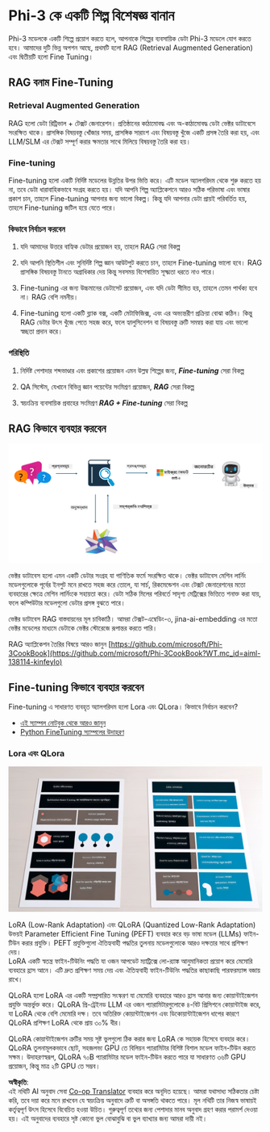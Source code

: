 <!--
CO_OP_TRANSLATOR_METADATA:
{
  "original_hash": "743d7e9cb9c4e8ea642d77bee657a7fa",
  "translation_date": "2025-07-17T09:54:11+00:00",
  "source_file": "md/03.FineTuning/LetPhi3gotoIndustriy.md",
  "language_code": "bn"
}
-->
# **Phi-3 কে একটি শিল্প বিশেষজ্ঞ বানান**

Phi-3 মডেলকে একটি শিল্পে প্রয়োগ করতে হলে, আপনাকে শিল্পের ব্যবসায়িক ডেটা Phi-3 মডেলে যোগ করতে হবে। আমাদের দুটি ভিন্ন অপশন আছে, প্রথমটি হলো RAG (Retrieval Augmented Generation) এবং দ্বিতীয়টি হলো Fine Tuning।

## **RAG বনাম Fine-Tuning**

### **Retrieval Augmented Generation**

RAG হলো ডেটা রিট্রিভাল + টেক্সট জেনারেশন। প্রতিষ্ঠানের কাঠামোবদ্ধ এবং অ-কাঠামোবদ্ধ ডেটা ভেক্টর ডাটাবেসে সংরক্ষিত থাকে। প্রাসঙ্গিক বিষয়বস্তু খোঁজার সময়, প্রাসঙ্গিক সারাংশ এবং বিষয়বস্তু খুঁজে একটি প্রসঙ্গ তৈরি করা হয়, এবং LLM/SLM এর টেক্সট সম্পূর্ণ করার ক্ষমতার সাথে মিলিয়ে বিষয়বস্তু তৈরি করা হয়।

### **Fine-tuning**

Fine-tuning হলো একটি নির্দিষ্ট মডেলের উন্নতির উপর ভিত্তি করে। এটি মডেল অ্যালগরিদম থেকে শুরু করতে হয় না, তবে ডেটা ধারাবাহিকভাবে সংগ্রহ করতে হয়। যদি আপনি শিল্প অ্যাপ্লিকেশনে আরও সঠিক পরিভাষা এবং ভাষার প্রকাশ চান, তাহলে Fine-tuning আপনার জন্য ভালো বিকল্প। কিন্তু যদি আপনার ডেটা প্রায়ই পরিবর্তিত হয়, তাহলে Fine-tuning জটিল হয়ে যেতে পারে।

### **কিভাবে নির্বাচন করবেন**

1. যদি আমাদের উত্তরে বাহ্যিক ডেটার প্রয়োজন হয়, তাহলে RAG সেরা বিকল্প

2. যদি আপনি স্থিতিশীল এবং সুনির্দিষ্ট শিল্প জ্ঞান আউটপুট করতে চান, তাহলে Fine-tuning ভালো হবে। RAG প্রাসঙ্গিক বিষয়বস্তু টানতে অগ্রাধিকার দেয় কিন্তু সবসময় বিশেষায়িত সূক্ষ্মতা ধরতে নাও পারে।

3. Fine-tuning এর জন্য উচ্চমানের ডেটাসেট প্রয়োজন, এবং যদি ডেটা সীমিত হয়, তাহলে তেমন পার্থক্য হবে না। RAG বেশি নমনীয়।

4. Fine-tuning হলো একটি ব্ল্যাক বক্স, একটি মেটাফিজিক্স, এবং এর অভ্যন্তরীণ প্রক্রিয়া বোঝা কঠিন। কিন্তু RAG ডেটার উৎস খুঁজে পেতে সহজ করে, ফলে হ্যালুসিনেশন বা বিষয়বস্তু ত্রুটি সমন্বয় করা যায় এবং ভালো স্বচ্ছতা প্রদান করে।

### **পরিস্থিতি**

1. নির্দিষ্ট পেশাদার শব্দভাণ্ডার এবং প্রকাশের প্রয়োজন এমন উল্লম্ব শিল্পের জন্য, ***Fine-tuning*** সেরা বিকল্প

2. QA সিস্টেম, যেখানে বিভিন্ন জ্ঞান পয়েন্টের সংমিশ্রণ প্রয়োজন, ***RAG*** সেরা বিকল্প

3. স্বয়ংক্রিয় ব্যবসায়িক প্রবাহের সংমিশ্রণ ***RAG + Fine-tuning*** সেরা বিকল্প

## **RAG কিভাবে ব্যবহার করবেন**

![rag](../../../../translated_images/rag.2014adc59e6f6007bafac13e800a6cbc3e297fbb9903efe20a93129bd13987e9.bn.png)

ভেক্টর ডাটাবেস হলো এমন একটি ডেটার সংগ্রহ যা গাণিতিক ফর্মে সংরক্ষিত থাকে। ভেক্টর ডাটাবেস মেশিন লার্নিং মডেলগুলোকে পূর্বের ইনপুট মনে রাখতে সহজ করে তোলে, যা সার্চ, রিকমেন্ডেশন এবং টেক্সট জেনারেশনের মতো ব্যবহারের ক্ষেত্রে মেশিন লার্নিংকে সহায়তা করে। ডেটা সঠিক মিলের পরিবর্তে সাদৃশ্য মেট্রিক্সের ভিত্তিতে শনাক্ত করা যায়, ফলে কম্পিউটার মডেলগুলো ডেটার প্রসঙ্গ বুঝতে পারে।

ভেক্টর ডাটাবেস RAG বাস্তবায়নের মূল চাবিকাঠি। আমরা টেক্সট-এম্বেডিং-৩, jina-ai-embedding এর মতো ভেক্টর মডেলের মাধ্যমে ডেটাকে ভেক্টর স্টোরেজে রূপান্তর করতে পারি।

RAG অ্যাপ্লিকেশন তৈরির বিষয়ে আরও জানুন [https://github.com/microsoft/Phi-3CookBook](https://github.com/microsoft/Phi-3CookBook?WT.mc_id=aiml-138114-kinfeylo)

## **Fine-tuning কিভাবে ব্যবহার করবেন**

Fine-tuning এ সাধারণত ব্যবহৃত অ্যালগরিদম হলো Lora এবং QLora। কিভাবে নির্বাচন করবেন?
- [এই স্যাম্পল নোটবুক থেকে আরও জানুন](../../../../code/04.Finetuning/Phi_3_Inference_Finetuning.ipynb)
- [Python FineTuning স্যাম্পলের উদাহরণ](../../../../code/04.Finetuning/FineTrainingScript.py)

### **Lora এবং QLora**

![lora](../../../../translated_images/qlora.e6446c988ee04ca08807488bb7d9e2c0ea7ef4af9d000fc6d13032b4ac2de18d.bn.png)

LoRA (Low-Rank Adaptation) এবং QLoRA (Quantized Low-Rank Adaptation) উভয়ই Parameter Efficient Fine Tuning (PEFT) ব্যবহার করে বড় ভাষা মডেল (LLMs) ফাইন-টিউন করার প্রযুক্তি। PEFT প্রযুক্তিগুলো ঐতিহ্যবাহী পদ্ধতির তুলনায় মডেলগুলোকে আরও দক্ষতার সাথে প্রশিক্ষণ দেয়।  
LoRA একটি স্বতন্ত্র ফাইন-টিউনিং পদ্ধতি যা ওজন আপডেট ম্যাট্রিক্সে লো-র‍্যাঙ্ক আনুমানিকতা প্রয়োগ করে মেমোরি ব্যবহারে হ্রাস আনে। এটি দ্রুত প্রশিক্ষণ সময় দেয় এবং ঐতিহ্যবাহী ফাইন-টিউনিং পদ্ধতির কাছাকাছি পারফরম্যান্স বজায় রাখে।

QLoRA হলো LoRA এর একটি সম্প্রসারিত সংস্করণ যা মেমোরি ব্যবহারে আরও হ্রাস আনার জন্য কোয়ান্টাইজেশন প্রযুক্তি অন্তর্ভুক্ত করে। QLoRA প্রি-ট্রেইনড LLM এর ওজন প্যারামিটারগুলোকে ৪-বিট প্রিসিশনে কোয়ান্টাইজ করে, যা LoRA থেকে বেশি মেমোরি দক্ষ। তবে অতিরিক্ত কোয়ান্টাইজেশন এবং ডিকোয়ান্টাইজেশন ধাপের কারণে QLoRA প্রশিক্ষণ LoRA থেকে প্রায় ৩০% ধীর।

QLoRA কোয়ান্টাইজেশন ত্রুটির সময় সৃষ্ট ভুলগুলো ঠিক করার জন্য LoRA কে সহায়ক হিসেবে ব্যবহার করে। QLoRA তুলনামূলকভাবে ছোট, সহজলভ্য GPU তে বিলিয়ন প্যারামিটার বিশিষ্ট বিশাল মডেল ফাইন-টিউন করতে সক্ষম। উদাহরণস্বরূপ, QLoRA ৭০B প্যারামিটার মডেল ফাইন-টিউন করতে পারে যা সাধারণত ৩৬টি GPU প্রয়োজন, কিন্তু মাত্র ২টি GPU তে সম্ভব।

**অস্বীকৃতি**:  
এই নথিটি AI অনুবাদ সেবা [Co-op Translator](https://github.com/Azure/co-op-translator) ব্যবহার করে অনূদিত হয়েছে। আমরা যথাসাধ্য সঠিকতার চেষ্টা করি, তবে দয়া করে মনে রাখবেন যে স্বয়ংক্রিয় অনুবাদে ত্রুটি বা অসঙ্গতি থাকতে পারে। মূল নথিটি তার নিজস্ব ভাষায়ই কর্তৃত্বপূর্ণ উৎস হিসেবে বিবেচিত হওয়া উচিত। গুরুত্বপূর্ণ তথ্যের জন্য পেশাদার মানব অনুবাদ গ্রহণ করার পরামর্শ দেওয়া হয়। এই অনুবাদের ব্যবহারে সৃষ্ট কোনো ভুল বোঝাবুঝি বা ভুল ব্যাখ্যার জন্য আমরা দায়ী নই।